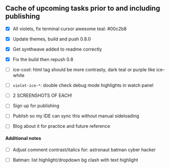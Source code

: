 ## Cache of upcoming tasks prior to and including publishing

- [X] All violets, fix terminal cursor
    awesome teal: #00c2b8
- [X] Update themes, build and push 0.8.0
- [X] Get synthwave added to readme correctly
- [X] Fix the build then repush 0.8

- [ ] ice-cool: html tag should be more contrasty, dark teal or purple like ice-white
- [ ] `violet-ice-*`: double check debug mode highlights in watch panel
- [ ] 2 SCREENSHOTS OF EACH!
- [ ] Sign up for publishing
- [ ] Publish so my IDE can sync this without manual sideloading
- [ ] Blog about it for practice and future reference

#### Additional notes
- [ ] Adjust comment contrast/italics for:
    astronaut
    batman
    cyber
    hacker
- [ ] Batman: list highlight/dropdown bg clash with text highlight

